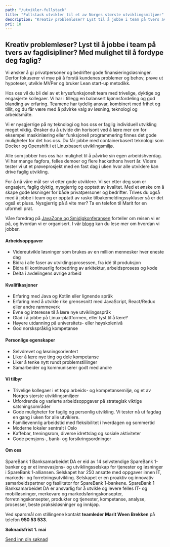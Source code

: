 ```yaml
---
path: "/utvikler-fullstack"
title: "Fullstack utvikler til et av Norges største utviklingsmiljøer"
description: "Kreativ problemløser? Lyst til å jobbe i team på tvers av fagdisipliner? Med mulighet til å fordype deg faglig?"
pri: 10
---
```


## Kreativ problemløser? Lyst til å jobbe i team på tvers av fagdisipliner? Med mulighet til å fordype deg faglig?

Vi ønsker å gi privatpersoner og bedrifter gode finansieringsløsninger. Derfor fokuserer vi mye på å forstå kundenes problemer og behov, prøve ut hypoteser, utvikle MVPer og bruker Lean start-up metodikk.

Hos oss vil du bli del av et kryssfunksjonelt team med trivelige, dyktige og engasjerte kollegaer. Vi har i tillegg en balansert kjønnsfordeling og god blanding av erfaring. Teamene har tydelig ansvar, kombinert med frihet og tillit, og du får være med å påvirke valg av løsning, teknologi og arbeidsmåte.

Vi er nysgjerrige på ny teknologi og hos oss er faglig individuell utvikling meget viktig. Ønsker du å utvide din horisont ved å lære mer om for eksempel maskinlæring eller funksjonell programmering finnes det gode muligheter for det hos oss. Du får jobbe med containerbasert teknologi som Docker og Openshift i et Linuxbasert utviklingsmiljø.

Alle som jobber hos oss har mulighet til å påvirke sin egen arbeidshverdag. Vi har mange fagfora, felles demoer og flere hackathons hvert år. Videre tester vi ut et prøveprosjekt med en fast dag i uken hvor alle utviklere kan drive faglig utvikling.

For å nå våre mål ser vi etter gode utviklere. Vi ser etter deg som er engasjert, faglig dyktig, nysgjerrig og opptatt av kvalitet. Med et ønske om å skape gode løsninger for både privatpersoner og bedrifter. Trives du også med å jobbe i team og er opptatt av raske tilbakemeldingssykluser så er det også et pluss. Nysgjerrig på å vite mer? Ta en telefon til Marit for en uformell prat.

Våre foredrag på [JavaZone og Smidigkonferansen](https://vimeo.com/album/4257283) forteller om reisen vi er på, og hvordan vi er organisert. I vår [blogg](https://medium.com/sparebank1-digital) kan du lese mer om hvordan vi jobber.

#### Arbeidsoppgaver
* Videreutvikle løsninger som brukes av en million mennesker hver eneste dag
* Bidra i alle faser av utviklingsprosessen, fra idé til produksjon
* Bidra til kontinuerlig forbedring av arkitektur, arbeidsprosess og kode
* Delta i avdelingens øvrige arbeid

#### Kvalifikasjoner
* Erfaring med Java og Kotlin eller lignende språk
* Erfaring med å utvikle rike grensesnitt med JavaScript, React/Redux eller andre rammeverk
* Evne og interesse til å lære nye utviklingsspråk
* Glad i å jobbe på Linux-plattformen, eller lyst til å lære?
* Høyere utdanning på universitets- eller høyskolenivå
* God norskspråklig kompetanse

#### Personlige egenskaper
* Selvdrevet og løsningsorientert
* Liker å lære nye ting og dele kompetanse
* Liker å tenke nytt rundt problemstillinger
* Samarbeider og kommuniserer godt med andre

#### Vi tilbyr
* Trivelige kollegaer i et topp arbeids- og kompetansemiljø, og et av Norges største utviklingsmiljøer
* Utfordrende og varierte arbeidsoppgaver på strategisk viktige satsningsområder
* Gode muligheter for faglig og personlig utvikling. Vi tester nå ut fagdag en gang i uken for alle utviklere.
* Familievennlig arbeidstid med fleksibilitet i hverdagen og sommertid
* Moderne lokaler sentralt i Oslo
* Kaffebar, treningsrom, diverse idrettslag og sosiale aktiviteter
* Gode pensjons-, bank- og forsikringsordninger

#### Om oss
SpareBank 1 Banksamarbeidet DA er eid av 14 selvstendige SpareBank 1-banker og er et innovasjons- og utviklingsselskap for tjenester og løsninger i SpareBank 1-alliansen. Selskapet har 250 ansatte med oppgaver innen IT, markeds- og forretningsutvikling. Selskapet er en proaktiv og innovativ samarbeidspartner og fasilitator for SpareBank 1-bankene.
SpareBank 1 Banksamarbeidet DA er ansvarlig for å utvikle og levere felles IT- og mobilløsninger, merkevare og markedsføringskonsepter, forretningskonsepter, produkter og tjenester, kompetanse, analyse, prosesser, beste praksisløsninger og innkjøp.

Ved spørsmål om stillingene kontakt **teamleder Marit Ween Brekken** på telefon **950 53 533**.

**Søknadsfrist 1. mai**

[Send inn din søknad](https://www.webcruiter.no/WcMain/CvJobrespond1.aspx?oppdragsnr=4055574506&culture_id=NB-NO)